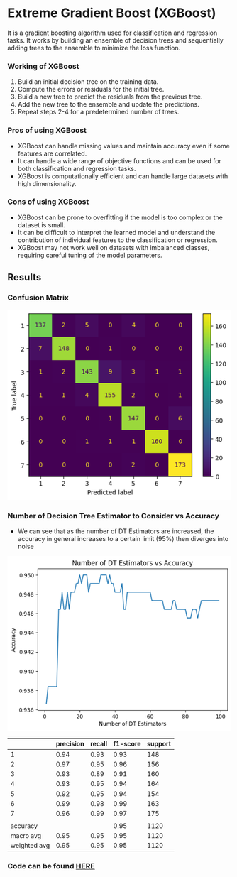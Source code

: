 # Extreme Gradient Boost (XGBoost)

It is a gradient boosting algorithm used for classification and regression tasks. It works by building an ensemble of decision trees and sequentially adding trees to the ensemble to minimize the loss function.

### Working of XGBoost

1. Build an initial decision tree on the training data.
1. Compute the errors or residuals for the initial tree.
1. Build a new tree to predict the residuals from the previous tree.
1. Add the new tree to the ensemble and update the predictions.
1. Repeat steps 2-4 for a predetermined number of trees.

### Pros of using XGBoost

- XGBoost can handle missing values and maintain accuracy even if some features are correlated.
- It can handle a wide range of objective functions and can be used for both classification and regression tasks.
- XGBoost is computationally efficient and can handle large datasets with high dimensionality.

### Cons of using XGBoost

- XGBoost can be prone to overfitting if the model is too complex or the dataset is small.
- It can be difficult to interpret the learned model and understand the contribution of individual features to the classification or regression.
- XGBoost may not work well on datasets with imbalanced classes, requiring careful tuning of the model parameters.

## Results

### Confusion Matrix

![](./Confusion%20Matrix.png)

### Number of Decision Tree Estimator to Consider vs Accuracy

- We can see that as the number of DT Estimators are increased, the accuracy in general increases to a certain limit (95%) then diverges into noise

![](./Number%20of%20DT%20Estimators%20vs%20Accuracy.png)

|              | precision | recall | f1-score | support |
| ------------ | --------- | ------ | -------- | ------- |
| 1            | 0.94      | 0.93   | 0.93     | 148     |
| 2            | 0.97      | 0.95   | 0.96     | 156     |
| 3            | 0.93      | 0.89   | 0.91     | 160     |
| 4            | 0.93      | 0.95   | 0.94     | 164     |
| 5            | 0.92      | 0.95   | 0.94     | 154     |
| 6            | 0.99      | 0.98   | 0.99     | 163     |
| 7            | 0.96      | 0.99   | 0.97     | 175     |
|              |           |        |          |         |
| accuracy     |           |        | 0.95     | 1120    |
| macro avg    | 0.95      | 0.95   | 0.95     | 1120    |
| weighted avg | 0.95      | 0.95   | 0.95     | 1120    |

### Code can be found [HERE](/main_1%20-%20XG_Boost.ipynb)
